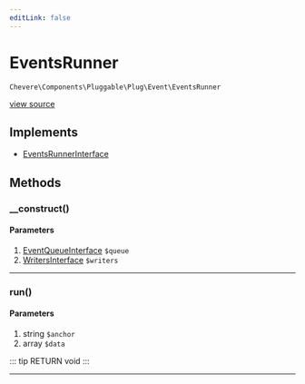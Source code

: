 ```yaml
---
editLink: false
---
```


# EventsRunner

`Chevere\Components\Pluggable\Plug\Event\EventsRunner`

[view source](https://github.com/chevere/chevere/blob/master/src/Chevere/Components/Pluggable/Plug/Event/EventsRunner.php)

## Implements

- [EventsRunnerInterface](../../../../Interfaces/Pluggable/Plug/Event/EventsRunnerInterface.md)

## Methods

### __construct()

#### Parameters

1. [EventQueueInterface](../../../../Interfaces/Pluggable/Plug/Event/EventQueueInterface.md) `$queue`
2. [WritersInterface](../../../../Interfaces/Writer/WritersInterface.md) `$writers`

---

### run()

#### Parameters

1. string `$anchor`
2. array `$data`

::: tip RETURN
void
:::

---
